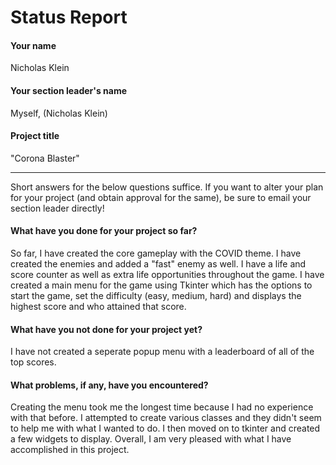 # Status Report

#### Your name

Nicholas Klein

#### Your section leader's name

Myself, (Nicholas Klein)

#### Project title

"Corona Blaster"

***

Short answers for the below questions suffice. If you want to alter your plan for your project (and obtain approval for the same), be sure to email your section leader directly!

#### What have you done for your project so far?

So far, I have created the core gameplay with the COVID theme. I have created the enemies and added a "fast" enemy as well. I have a life and score counter as well as extra life opportunities throughout the game. I have created a main menu for the game using Tkinter which has the options to start the game, set the difficulty (easy, medium, hard) and displays the highest score and who attained that score.

#### What have you not done for your project yet?

I have not created a seperate popup menu with a leaderboard of all of the top scores.

#### What problems, if any, have you encountered?

Creating the menu took me the longest time because I had no experience with that before. I attempted to create various classes and they didn't seem to help me with what I wanted to do. I then moved on to tkinter and created a few widgets to display. Overall, I am very pleased with what I have accomplished in this project.
